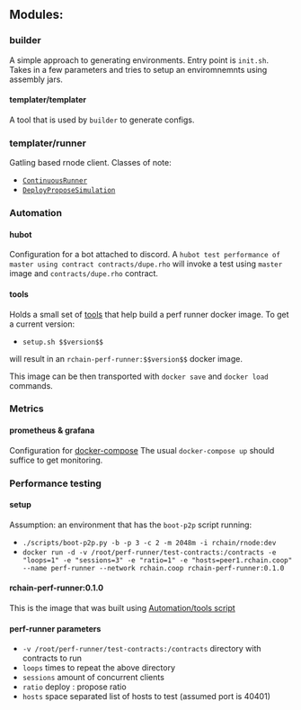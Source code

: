 ## Modules:
### builder

A simple approach to generating environments. Entry point is `init.sh`. Takes
in a few parameters and tries to setup an enviromnemnts using assembly jars.

#### templater/templater
A tool that is used by `builder` to generate configs.

### templater/runner
Gatling based rnode client.
Classes of note:

- [`ContinuousRunner`](templater/runner/src/main/scala/coop/rchain/perf/ContinuousRunner.scala)
- [`DeployProposeSimulation`](templater/runner/src/test/scala/coop/rchain/perf/DeployProposeSimulation.scala)

### Automation
#### hubot

Configuration for a bot attached to discord.  A `hubot test performance of
master using contract contracts/dupe.rho` will invoke a test using `master`
image and `contracts/dupe.rho` contract.

#### tools

Holds a small set of [tools](tools/setup.sh) that help build a perf runner docker image.
To get a current version:

- `setup.sh $$version$$`

will result in an `rchain-perf-runner:$$version$$` docker image.

This image can be then transported with `docker save` and `docker load` commands.


### Metrics
#### prometheus & grafana

Configuration for [docker-compose](docker-compose.yml)
The usual `docker-compose up` should suffice to get monitoring.

### Performance testing
#### setup

Assumption: an environment that has the `boot-p2p` script running:

- `./scripts/boot-p2p.py -b -p 3 -c 2 -m 2048m -i rchain/rnode:dev`
- `docker run -d -v /root/perf-runner/test-contracts:/contracts -e "loops=1" -e "sessions=3" -e "ratio=1" -e "hosts=peer1.rchain.coop" --name perf-runner --network rchain.coop rchain-perf-runner:0.1.0`


#### rchain-perf-runner:0.1.0

This is the image that was built using [Automation/tools script](tools/setup.sh)

#### perf-runner parameters

- `-v /root/perf-runner/test-contracts:/contracts` directory with contracts to run
- `loops` times to repeat the above directory
- `sessions` amount of concurrent clients
- `ratio` deploy : propose ratio
- `hosts` space separated list of hosts to test (assumed port is 40401)
